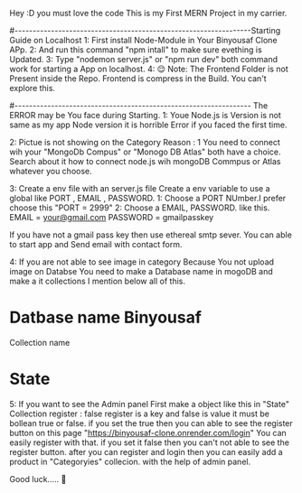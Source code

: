 Hey :D you must love the code  This is my First MERN Project in my carrier.

#-----------------------------------------------------------------Starting Guide on Localhost
1: First install Node-Module in Your Binyousaf Clone APp.
2: And run this command "npm intall" to make sure evething is Updated.
3: Type "nodemon server.js" or "npm run dev" both command work for starting a App on localhost.
4: 😌 Note: The Frontend Folder is not Present inside the Repo. Frontend is compress in the Build. You can't explore this.


#----------------------------------------------------------------- The ERROR may be  You face during Starting.
1: Youe Node.js is Version is not same as my app Node version it is horrible Error if you faced the first time.

2: Pictue is not showing on the Category Reason : 1 You need to connect wih your "MongoDb Compus" or "Monogo DB Atlas" both have a choice.
Search about it how to connect node.js wih mongoDB Commpus or Atlas whatever you choose. 

3: Create a env file with an server.js file 
Create a env variable to use a global like PORT , EMAIL , PASSWORD.
1: Choose a PORT NUmber.I prefer choose this "PORT = 2999"
2: Choose a EMAIL, PASSWORD.  like this.
EMAIL = your@gmail.com 
PASSWORD = gmailpasskey

If you have not  a gmail pass key  then use ethereal smtp sever. You can able to start app and Send email with contact form.

4: If you are not able to see image in category Because You not upload image on Databse You need to make a Database name in mogoDB and make a it collections I  mention below all of this.
# Datbase name Binyousaf

Collection name
# State


5: If you want to see the Admin panel  First make a object like this in "State" Collection
register : false
register is a key and false is value it must be bollean true or false. if you set the true then you can able to see the register button  on this page "https://binyousaf-clone.onrender.com/login"
You can easily register with that. if you set it false then you can't not able to see the register button.
after you can register and login then you can easily add a product in "Categoryies" collecion. with the help of admin panel.



Good luck..... 🙌








   
